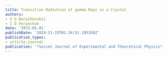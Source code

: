 ```yaml
---
title: Transition Radiation of gamma Rays in a Crystal
authors:
- V G Baryshevskii
- I D Feranchuk
date: '1972-01-01'
publishDate: '2024-11-15T01:34:51.195350Z'
publication_types:
- article-journal
publication: '*Soviet Journal of Experimental and Theoretical Physics*'
---
```

